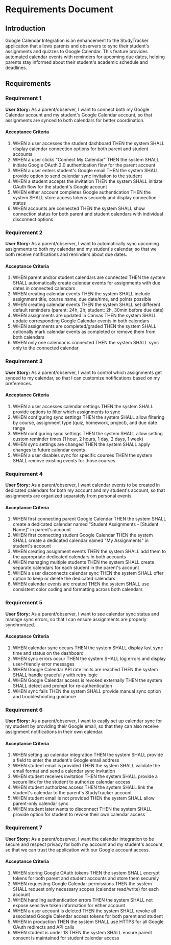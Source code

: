 # Requirements Document

## Introduction

Google Calendar Integration is an enhancement to the StudyTracker application that allows parents and observers to sync their student's assignments and quizzes to Google Calendar. This feature provides automated calendar events with reminders for upcoming due dates, helping parents stay informed about their student's academic schedule and deadlines.

## Requirements

### Requirement 1

**User Story:** As a parent/observer, I want to connect both my Google Calendar account and my student's Google Calendar account, so that assignments are synced to both calendars for better coordination.

#### Acceptance Criteria

1. WHEN a user accesses the student dashboard THEN the system SHALL display calendar connection options for both parent and student accounts
2. WHEN a user clicks "Connect My Calendar" THEN the system SHALL initiate Google OAuth 2.0 authentication flow for the parent account
3. WHEN a user enters student's Google email THEN the system SHALL provide option to send calendar sync invitation to the student
4. WHEN a student accepts the invitation THEN the system SHALL initiate OAuth flow for the student's Google account
5. WHEN either account completes Google authentication THEN the system SHALL store access tokens securely and display connection status
6. WHEN accounts are connected THEN the system SHALL show connection status for both parent and student calendars with individual disconnect options

### Requirement 2

**User Story:** As a parent/observer, I want to automatically sync upcoming assignments to both my calendar and my student's calendar, so that we both receive notifications and reminders about due dates.

#### Acceptance Criteria

1. WHEN parent and/or student calendars are connected THEN the system SHALL automatically create calendar events for assignments with due dates in connected calendars
2. WHEN creating calendar events THEN the system SHALL include assignment title, course name, due date/time, and points possible
3. WHEN creating calendar events THEN the system SHALL set different default reminders (parent: 24h, 2h; student: 2h, 30min before due date)
4. WHEN assignments are updated in Canvas THEN the system SHALL update corresponding Google Calendar events in both calendars
5. WHEN assignments are completed/graded THEN the system SHALL optionally mark calendar events as completed or remove them from both calendars
6. WHEN only one calendar is connected THEN the system SHALL sync only to the connected calendar

### Requirement 3

**User Story:** As a parent/observer, I want to control which assignments get synced to my calendar, so that I can customize notifications based on my preferences.

#### Acceptance Criteria

1. WHEN a user accesses calendar settings THEN the system SHALL provide options to filter which assignments to sync
2. WHEN configuring sync settings THEN the system SHALL allow filtering by course, assignment type (quiz, homework, project), and due date range
3. WHEN configuring sync settings THEN the system SHALL allow setting custom reminder times (1 hour, 2 hours, 1 day, 2 days, 1 week)
4. WHEN sync settings are changed THEN the system SHALL apply changes to future calendar events
5. WHEN a user disables sync for specific courses THEN the system SHALL remove existing events for those courses

### Requirement 4

**User Story:** As a parent/observer, I want calendar events to be created in dedicated calendars for both my account and my student's account, so that assignments are organized separately from personal events.

#### Acceptance Criteria

1. WHEN first connecting parent Google Calendar THEN the system SHALL create a dedicated calendar named "Student Assignments - [Student Name]" in parent's account
2. WHEN first connecting student Google Calendar THEN the system SHALL create a dedicated calendar named "My Assignments" in student's account
3. WHEN creating assignment events THEN the system SHALL add them to the appropriate dedicated calendars in both accounts
4. WHEN managing multiple students THEN the system SHALL create separate calendars for each student in the parent's account
5. WHEN a user disconnects calendar sync THEN the system SHALL offer option to keep or delete the dedicated calendars
6. WHEN calendar events are created THEN the system SHALL use consistent color coding and formatting across both calendars

### Requirement 5

**User Story:** As a parent/observer, I want to see calendar sync status and manage sync errors, so that I can ensure assignments are properly synchronized.

#### Acceptance Criteria

1. WHEN calendar sync occurs THEN the system SHALL display last sync time and status on the dashboard
2. WHEN sync errors occur THEN the system SHALL log errors and display user-friendly error messages
3. WHEN Google Calendar API rate limits are reached THEN the system SHALL handle gracefully with retry logic
4. WHEN Google Calendar access is revoked externally THEN the system SHALL detect and prompt for re-authentication
5. WHEN sync fails THEN the system SHALL provide manual sync option and troubleshooting guidance

### Requirement 6

**User Story:** As a parent/observer, I want to easily set up calendar sync for my student by providing their Google email, so that they can also receive assignment notifications in their own calendar.

#### Acceptance Criteria

1. WHEN setting up calendar integration THEN the system SHALL provide a field to enter the student's Google email address
2. WHEN student email is provided THEN the system SHALL validate the email format and send a calendar sync invitation
3. WHEN student receives invitation THEN the system SHALL provide a secure link for the student to authorize calendar access
4. WHEN student authorizes access THEN the system SHALL link the student's calendar to the parent's StudyTracker account
5. WHEN student email is not provided THEN the system SHALL allow parent-only calendar sync
6. WHEN student later wants to disconnect THEN the system SHALL provide option for student to revoke their own calendar access

### Requirement 7

**User Story:** As a parent/observer, I want the calendar integration to be secure and respect privacy for both my account and my student's account, so that we can trust the application with our Google account access.

#### Acceptance Criteria

1. WHEN storing Google OAuth tokens THEN the system SHALL encrypt tokens for both parent and student accounts and store them securely
2. WHEN requesting Google Calendar permissions THEN the system SHALL request only necessary scopes (calendar read/write) for each account
3. WHEN handling authentication errors THEN the system SHALL not expose sensitive token information for either account
4. WHEN a user account is deleted THEN the system SHALL revoke all associated Google Calendar access tokens for both parent and student
5. WHEN in production THEN the system SHALL use HTTPS for all Google OAuth redirects and API calls
6. WHEN student is under 18 THEN the system SHALL ensure parent consent is maintained for student calendar access